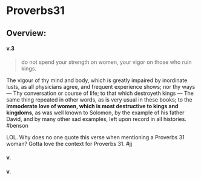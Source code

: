 # Proverbs31

## Overview:



#### v.3
>do not spend your strength on women, your vigor on those who ruin kings.

The vigour of thy mind and body, which is greatly impaired by inordinate lusts, as all physicians agree, and frequent experience shows; nor thy ways — Thy conversation or course of life; to that which destroyeth kings — The same thing repeated in other words, as is very usual in these books; to the **immoderate love of women, which is most destructive to kings and kingdoms**, as was well known to Solomon, by the example of his father David, and by many other sad examples, left upon record in all histories.
#benson

LOL. Why does no one quote this verse when mentioning a Proverbs 31 woman? Gotta love the context for Proverbs 31.
#jj 

#### v.
>

#### v.
>

